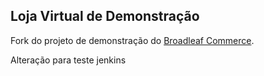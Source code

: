 ## Loja Virtual de Demonstração

Fork do projeto de demonstração do [Broadleaf Commerce](http://www.broadleafcommerce.org).

Alteração para teste jenkins
